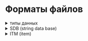 <h1>Форматы файлов</h1>

<details><summary>типы данных</summary><div>
<h3>string</h3>
Все строковые значения представлены этим типом. В файлах могут встречаться строки нулевой длины.
<table><tr><th>Имя поля<th>тип<th>описание
<tr><td>len<td>dword<td>Длина строки
<tr><td>text<td>byte<td>Текст в кодировке win-1251, если поле <b>len</b> равно 0, то поле <b>text</b> отсутствует
</table>
<h3>time</h3>
В этом типе представлено время действия эффектов. Итоговое значение расчитывается по формуле  <b>hi*(hi<2?30:60)+lo</b>.
<table><tr><th>Имя поля<th>тип<th>описание
<tr><td>hi<td>byte<td>Старший байт
<tr><td>lo<td>byte<td>Младший байт
</table></div></details>

<details><summary>SDB (string data base)</summary><div>
В файлах с расширением <b>sdb</b> хранятся пары значений индекс-строка. Если первые 4 байта не содержат текст "SDB ", то файл зашифрован (к текстовым данным применено исключающее или со значением 0xAA).
<table><tr><th>Имя поля<th>тип<th>описание
<tr><td>signature<td>dword<td>Должно содержать текст "SDB ", если это не так - поле отсутствует
<tr><td>data<td>массив структур<td>Содержит пары значений "идентификатор - строка"
<table><tr><th>Имя поля<th>тип<th>описание
<tr><td>id<td>dword<td>Идентификатор строки
<tr><td>value<td>string<td>Непосредственно строка. Если поле <b>signature</b> отсутствует в файле, то поле <b>text</b> структуры <b>string</b> поксорено ключом <b>0XAA</b> .
</table>
</table></div></details>

<details><summary>ITM (item)</summary><div>
В файлах с расширением <b>itm</b> хранится итформация о предмете инвентаря. Имя файла - это идентификатор предмета (<b>itemId</b>). 
<table rules=all cellspasing=0 border=1 bordercolor=0><tr><th>Имя поля<th>тип<th>описание
<tr><td>Magic<td>dword<td>Всегда равно 4
<tr><td>DescriptionID<td>dword<td>Идентификатор строки описания (хранится в файле "sdb\items\descriptions.sdb")
<tr><td>ItemType<td>dword<td>Тип предмета, может содержать одно из значений<ol start=0>
<li>меч
<li>топор
<li>копьё
<li>лук
<li>арбалет
<li>винтовка
<li>посох
<li>дробящее оружие
<li>патроны
<li>болты
<li>стрелы
<li>шлем
<li>кираса
<li>щит
<li>поножи
<li>браслет
<li>амулет
<li>кольцо
<li>деньги
<li>зелье
<li>еда
<li>книга
<li>свиток
<li>кузнечный материал
<li>алхимический ингридиент
<li>квестовый предмет
<li>рецепт
<li>мусор
<li>камень
</ol>
<tr><td>ItemFlags<td>dword<td>Флаги (число слева - это индекс бита)<ol start=0>
<li>двуручный
<li>не известно
<li>установлен на всех экипируемых предметах кроме метательного оружия
<li>неразрушимый
<li>если установлен, то в файле присутствует поле <b>Shell</b>
<li>уникальный
<li>проклятый
<li>не известно
<li>кованый
<li value=30>не известно
<li value=31>не известно
<tr><td>MaxStack<td>dword<td>Максимальное количество предметов в одной ячейке инвентаря
<tr><td>PuppetName<td>string<td>Путь к bmp-файлу для отображения экипируемых предметов на персонаже (в окне инвентаря). Для неэкипируемых предметов это строка нулевой длины.
<tr><td>IconName<td>string<td>Путь к bmp-файлу иконки инвентаря. В игре присутствуют предметы для NPC без иконок, в этом случае это строка нудевой длины.
<tr><td>-<td>qword<td>Назначение поля не известно, может содержать 0 или 1
<tr><td>Price<td>dword<td>Базовая цена предмета
<tr><td>Weight<td>dword<td>Вес предмета, умноженый на 10
<tr><td>-<td>qword<td>Назначение поля не известно. Значения кореллируют с типом материала.
<tr><td>-<td rowspan=5>dword<td rowspan=5>Назначение этих полей не известно.
<tr><td>-
<tr><td>-
<tr><td>-
<tr><td>-
<tr><td>Material<td>dword<td>Индекс строки с названием материала (хранится в файле "sdb\items\materials.sdb"). Если равно -1, то считается, что материал не задан.
<tr><td>Shell<td>string<td>Идентификатор снаряда для отображения при стрельбе/метании. Это поле присутствует только при установленном флаге в <b>ItemFlags</b> и может принимать следующие значения:<ul>
<li>WPN_arrow
<li>WPN_axe
<li>WPN_bolt
<li>WPN_dagger
<li>WPN_spear
<li>WPN_stone
<tr><td>Level<td>dword<td>Требование к уровню
<tr><td>Strenght<td>dword<td>Требование к силе
<tr><td>Wisdom<td>dword<td>Требование к мудрости
<tr><td>Endurance<td>dword<td>Требование к выносливости
<tr><td>Intelligence<td>dword<td>Требование к интеллекту
<tr><td>Perception<td>dword<td>Требование к восприятию
<tr><td>Agility<td>dword<td>Требование к ловкости
<tr><td>Damage<td>структура<td>Это поле присутствует только для оружия или доспехов и содержит следующую структуру:
<table><tr><th>Имя поля<th>тип<th>описание
<tr><td>CrushMin<td>dword<td rowspan=2>Диапазон дробящего повреждения или защиты от дробящих повреждений
<tr><td>CrushMax<td>dword
<tr><td>HackMin<td>dword<td rowspan=2>Диапазон рубящего повреждения или защиты от рубящих повреждений
<tr><td>HackMax<td>dword
<tr><td>SlashMin<td>dword<td rowspan=2>Диапазон колющего повреждения или защиты от колющих повреждений
<tr><td>SlashMax<td>dword
</table>
<tr><td>Spell<td>структура<td>Это поле присутствует только для посохов,книг или рецептов и содержит следующую структуру:
<table><tr><th>Имя поля<th>тип<th>описание
<tr><td>SpellId<td>dword<td>Идентификатор заклинания (имя заклинания хранится в файле "sdb\magic\magiclitnames.sdb")
<tr><td>-<td>dword<td>Всегда равно 0
</table>
<tr><td>Charge<td>dword<td>Это поле присутствует только для посохов и содержит количество зарядов
<tr><td>Healing<td>структура<td>Это поле присутствует только для еды или зелий и содержит следующую структуру:
<table><tr><th>Имя поля<th>тип<th>описание
<tr><td>Health<td>dword<td>Модификатор здоровья
<tr><td>Mana<td>dword<td>Модификатор маны
</table>
<tr><td>Receipe<td>структура<td>Это поле присутствует только для рецептов и содержит следующую структуру (идетификатор предмета - это имя соответсвующего itm-файла):
<table><tr><th>Имя поля<th>тип<th>описание
<tr><td>ItemId1<td>dword<td>Идентификатор первого предмета для комбинации
<tr><td>ItemId2<td>dword<td>Идентификатор второго предмета для комбинации
<tr><td>ResultItemId<td>dword<td>Идентификатор предмета, который получится в результате
</table>
<tr><td>DamageType<td>dword<td>Это поле присутствует только для стрел, болтов или патронов и содержит набор флагов, определяющих тип повреждения (число слева - это индекс бита)<ol start=0>
<li>Дробящее
<li>Рубящее
<li>Колющее
<tr><td>EffectsCount<td>dword<td>Количество эффектов (длина последующего массива), если эффектов нет, то это поле равно 0. Экспериментально установлено, что игра не воспринимает больше 20 эффектов на одном предмете.
<tr><td>Effects<td>массив структур<td>Эффекты, накладываемые предметом описываются такой структурой:
<table><tr><th>Имя поля<th>тип<th>описание
<tr><td>Type<td>dword<td>Тип эффекта. Может принимать одно из следующих значений:<ol start=0>
<li>повреждение ядом
<li>повреждение холодом
<li>повреждение огнём
<li>сопротивление яду
<li>сопротивление холоду
<li>сопротивление огню
<li>сила
<li>телосложение
<li>внимание
<li>ловкость
<li>интелект
<li>мудрость
<li>удача
<li>сопротивляемость магии богов
<li>сопротивляемость магии стихий
<li>сопротивляемость магии света
<li>сопротивляемость магии тьмы
<li>сопротивляемость магии теней
<li>сопротивляемость магии природы
<li>сопротивляемость рубящим повреждениям
<li>сопротивляемость дробящим повреждениям
<li>сопротивляемость колющим повреждениям
<li>максимальное количество здоровья
<li>максимальное количество энергии
<li>инициатива
<li>скорость восстановления здоровья
<li>скорость восстановления энергии
<li>очки действия
<li>слава
<li>класс брони
<li>переносимый вес
<li>воровство жизни
<li>воровство энергии
<li>рубящие повреждения
<li>дробящие повреждения
<li>колющие повреждения
<li>повреждения магией богов
<li>повреждения магией стихий
<li>повреждения магией света
<li>повреждения магией тьмы
<li>повреждения магией теней
<li>повреждения магией природы
<li>снятие всех заклинаний, наложеных на цель
<li>один безопасный переход по карте
<li>невозможность использования заклинаний целью
<li>призыв привидения
<tr><td>Amount<td>dword<td>Сила эффекта. В зависимости от установленных флагов может интерпретироваться как непосредственное значение либо как значение в процентах.
<tr><td>Flags<td>dword<td>Флаги (число слева - это индекс бита)<ol start=0>
<li>Эффект действует постоянно
<li>Эффект действует только днём
<li>Эффект действует только ночью
<li value=4>Поле <b>Duration</b> содержит действительное значение
<li>Поле <b>Delay</b> содержит действительное значение
<li>Поле <b>Delay</b> содержит действительное значение
<li>Поле <b>Amount</b> содержит непосредственное значение
<li>Поле <b>Amount</b> содержит значение в процентах
<li>Предназначение не известно. Этот флаг встречается на эффектах в предметах для NPC
<tr><td>Duration<td>time<td>Время действия эффекта в ходах (смотри описание типа time) 
<tr><td>Delay<td>time<td>Задержка действия эффекта в ходах (смотри описание типа time)
</table>
</table></div></details>
